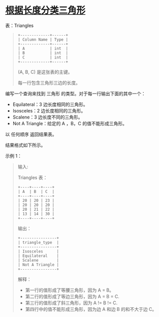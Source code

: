 #  [根据长度分类三角形](https://leetcode.cn/problems/classifying-triangles-by-lengths)

表：Triangles
> ```
> +-------------+------+ 
> | Column Name | Type | 
> +-------------+------+ 
> | A           | int  | 
> | B           | int  |
> | C           | int  |
> +-------------+------+
> ```
> (A, B, C) 是这张表的主键。
> 
> 每一行包含三角形三边的长度。

编写一个查询来找到 三角形 的类型。对于每一行输出下面的其中一个：

- Equilateral：3 边长度相同的三角形。
- Isosceles：2 边长度相同的三角形。
- Scalene：3 边长度不同的三角形。
- Not A Triangle：给定的 A ，B，C 的值不能形成三角形。

以 任何顺序 返回结果表。

结果格式如下所示。

 

示例 1：

> 输入: 
> 
> Triangles 表：
> ```
> +----+----+----+
> | A  | B  | C  |
> +----+----+----+
> | 20 | 20 | 23 |
> | 20 | 20 | 20 |
> | 20 | 21 | 22 |
> | 13 | 14 | 30 |
> +----+----+----+
> ```
> 输出： 
> ```
> +----------------+
> | triangle_type  | 
> +----------------+
> | Isosceles      | 
> | Equilateral    |
> | Scalene        |
> | Not A Triangle |
> +----------------+
> ```
> 解释： 
> - 第一行的值形成了等腰三角形，因为 A = B。
> - 第二行的值形成了等边三角形，因为 A = B = C.
> - 第三行的值形成了斜三角形，因为 A != B != C.
> - 第四行中的值不能形成三角形，因为边 A 和边 B 的和不大于边 C。